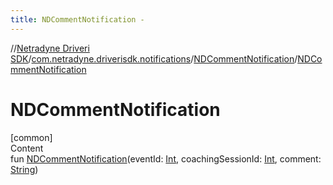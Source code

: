 ```yaml
---
title: NDCommentNotification -
---
```

//[Netradyne Driveri SDK](../../index.md)/[com.netradyne.driverisdk.notifications](../index.md)/[NDCommentNotification](index.md)/[NDCommentNotification](-n-d-comment-notification.md)



# NDCommentNotification  
[common]  
Content  
fun [NDCommentNotification](-n-d-comment-notification.md)(eventId: [Int](https://kotlinlang.org/api/latest/jvm/stdlib/kotlin/-int/index.html), coachingSessionId: [Int](https://kotlinlang.org/api/latest/jvm/stdlib/kotlin/-int/index.html), comment: [String](https://kotlinlang.org/api/latest/jvm/stdlib/kotlin/-string/index.html))  



